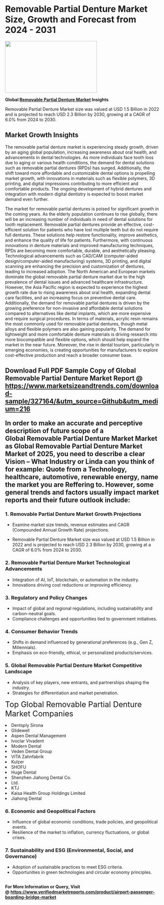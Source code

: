 <H1>Removable Partial Denture Market Size, Growth and Forecast from 2024 - 2031</H1><img class="aligncenter size-medium wp-image-584254" src="https://thirdeyenews.in/wp-content/uploads/2024/09/Global-Market-Research-300x168.jpeg" alt="" width="300" height="168" /><p><strong>Global&nbsp;<a href="https://www.marketsizeandtrends.com/download-sample/327164/&amp;utm_source=Github&utm_medium=216">Removable Partial Denture Market</a> Insights</strong></p><p>Removable Partial Denture Market size was valued at USD 1.5 Billion in 2022 and is projected to reach USD 2.3 Billion by 2030, growing at a CAGR of 6.0% from 2024 to 2030.</p><p><h2>Market Growth Insights</h2> <p>The removable partial denture market is experiencing steady growth, driven by an aging global population, increasing awareness about oral health, and advancements in dental technologies. As more individuals face tooth loss due to aging or various health conditions, the demand for dental solutions such as removable partial dentures (RPDs) has surged. Additionally, the shift toward more affordable and customizable dental options is propelling market growth, with innovations in materials such as flexible polymers, 3D printing, and digital impressions contributing to more efficient and comfortable products. The ongoing development of hybrid dentures and integration with modern digital dentistry is expected to boost market demand even further.</p> <p><a href="#"></a></p> <p>The market for removable partial dentures is poised for significant growth in the coming years. As the elderly population continues to rise globally, there will be an increasing number of individuals in need of dental solutions for tooth replacement. Removable partial dentures provide an effective, cost-efficient solution for patients who have lost multiple teeth but do not require full dentures. These solutions help restore functionality, improve aesthetics, and enhance the quality of life for patients. Furthermore, with continuous innovations in denture materials and improved manufacturing techniques, RPDs are becoming more comfortable, durable, and aesthetically pleasing. Technological advancements such as CAD/CAM (computer-aided design/computer-aided manufacturing) systems, 3D printing, and digital scanning are enhancing the precision and customization of dentures, leading to increased adoption. The North American and European markets dominate the global removable partial denture market due to the high prevalence of dental issues and advanced healthcare infrastructure. However, the Asia Pacific region is expected to experience the highest growth rate due to rising awareness about oral health, expanding dental care facilities, and an increasing focus on preventive dental care. Additionally, the demand for removable partial dentures is driven by the growing preference for non-invasive and affordable dental solutions compared to alternatives like dental implants, which are more expensive and require surgical procedures. In terms of materials, acrylic resin remains the most commonly used for removable partial dentures, though metal alloys and flexible polymers are also gaining popularity. The demand for lightweight and more comfortable denture materials is driving research into more biocompatible and flexible options, which should help expand the market in the near future. Moreover, the rise in dental tourism, particularly in emerging economies, is creating opportunities for manufacturers to explore cost-effective production and reach a broader consumer base. <h2></p><p><span class=""><strong>Download Full PDF Sample Copy of Global Removable Partial Denture Market Report</strong> @ <a href="https://www.marketsizeandtrends.com/download-sample/327164/&amp;utm_source=Github&utm_medium=216" target="_blank">https://www.marketsizeandtrends.com/download-sample/327164/&amp;utm_source=Github&utm_medium=216</a></span></p><p>In order to make an accurate and perceptive description of future scope of a Global&nbsp;Removable Partial Denture Market Market as Global&nbsp;Removable Partial Denture Market Market of 2025, you need to describe a clear Vision &ndash; What Industry or Linda can you think of for example: Quote from a Technology, healthcare, automotive, renewable energy, name the market you are Reffering to. However, some general trends and factors usually impact market reports and their future outlook include:</p><h3>1.&nbsp;<strong>Removable Partial Denture Market Growth Projections</strong></h3><ul><li>Examine market size trends, revenue estimates and CAGR (Compounded Annual Growth Rate) projections.</li><li><p>Removable Partial Denture Market size was valued at USD 1.5 Billion in 2022 and is projected to reach USD 2.3 Billion by 2030, growing at a CAGR of 6.0% from 2024 to 2030.</p></li></ul><h3>2.&nbsp;<strong>Removable Partial Denture Market Technological Advancements</strong></h3><ul><li>Integration of AI, IoT, blockchain, or automation in the industry.</li><li>Innovations driving cost reductions or improving efficiency.</li></ul><h3>3.&nbsp;<strong>Regulatory and Policy Changes</strong></h3><ul><li>Impact of global and regional regulations, including sustainability and carbon-neutral goals.</li><li>Compliance challenges and opportunities tied to government initiatives.</li></ul><h3>4.&nbsp;<strong>Consumer Behavior Trends</strong></h3><ul><li>Shifts in demand influenced by generational preferences (e.g., Gen Z, Millennials).</li><li>Emphasis on eco-friendly, ethical, or personalized products/services.</li></ul><h3>5.&nbsp;<strong>Global Removable Partial Denture Market Competitive Landscape</strong></h3><ul><li>Analysis of key players, new entrants, and partnerships shaping the industry.</li><li>Strategies for differentiation and market penetration.</li></ul><p data-pm-slice="1 1 []"><span style="color: inherit; font-family: inherit; font-size: 25px;">Top Global Removable Partial Denture Market Companies</span></p><div class="" data-test-id=""><p><li>Dentsply Sirona</li><li> Glidewell</li><li> Aspen Dental Management</li><li> Ivoclar Vivadent</li><li> Modern Dental</li><li> Veden Dental Group</li><li> VITA Zahnfabrik</li><li> Kulzer</li><li> SHOFU</li><li> Huge Dental</li><li> Shenzhen Jiahong Dental Co.</li><li>Ltd.</li><li> KTJ</li><li> Kaisa Health Group Holdings Limited</li><li> Jiahong Dental</li></p></div><h3>6.&nbsp;<strong>Economic and Geopolitical Factors</strong></h3><ul><li>Influence of global economic conditions, trade policies, and geopolitical events.</li><li>Resilience of the market to inflation, currency fluctuations, or global crises.</li></ul><h3>7.&nbsp;<strong>Sustainability and ESG (Environmental, Social, and Governance)</strong></h3><ul><li>Adoption of sustainable practices to meet ESG criteria.</li><li>Opportunities in green technologies and circular economy principles.</li></ul><h2><strong style="font-size: 14px;">For More Information or Query, Visit @&nbsp;</strong><a style="background-color: #ffffff; font-size: 14px;" href="https://www.marketsizeandtrends.com/report/removable-partial-denture-market/" target="_blank">https://www.verifiedmarketreports.com/product/airport-passenger-boarding-bridge-market</a></h2>

